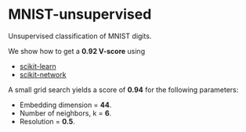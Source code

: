 # MNIST-unsupervised
Unsupervised classification of MNIST digits.

We show how to get a **0.92 V-score** using
* [scikit-learn](https://scikit-learn.org/stable/)
* [scikit-network](https://scikit-network.readthedocs.io/en/latest/)

A small grid search yields a score of **0.94** for the following parameters:
* Embedding dimension = **44**.
* Number of neighbors, k = **6**.
* Resolution = **0.5**.
